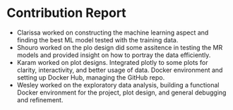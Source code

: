 # Contribution Report

- Clarissa worked on constructing the machine learning aspect and finding the best ML model tested with the training data.
- Shouro worked on the plo design did some assitence in testing the MR models and provided insight on how to portray the data efficiently. 
- Karam worked on plot designs. Integrated plotly to some plots for clarity, interactivity, and better usage of data. Docker environment and setting up Docker Hub, managing the GitHub repo.
- Wesley worked on the exploratory data analysis, building a functional Docker environment for the project, plot design, and general debugging and refinement.
